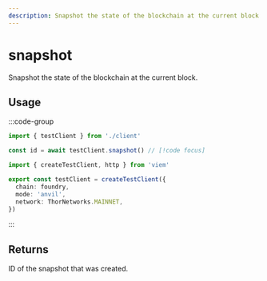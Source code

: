 ```yaml
---
description: Snapshot the state of the blockchain at the current block.
---
```


# snapshot

Snapshot the state of the blockchain at the current block.

## Usage

:::code-group

```ts [example.ts]
import { testClient } from './client'

const id = await testClient.snapshot() // [!code focus]
```

```ts [client.ts]
import { createTestClient, http } from 'viem'

export const testClient = createTestClient({
  chain: foundry,
  mode: 'anvil',
  network: ThorNetworks.MAINNET, 
})
```

:::

## Returns

ID of the snapshot that was created.